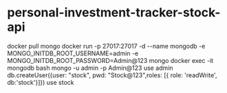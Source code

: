 # personal-investment-tracker-stock-api

docker pull mongo
docker run -p 27017:27017 -d --name mongodb -e MONGO_INITDB_ROOT_USERNAME=admin -e MONGO_INITDB_ROOT_PASSWORD=Admin@123 mongo
docker exec -it mongodb bash
mongo -u admin -p Admin@123
use admin
db.createUser({user: "stock", pwd: "Stock@123",roles: [{ role: 'readWrite', db:'stock'}]})
use stock